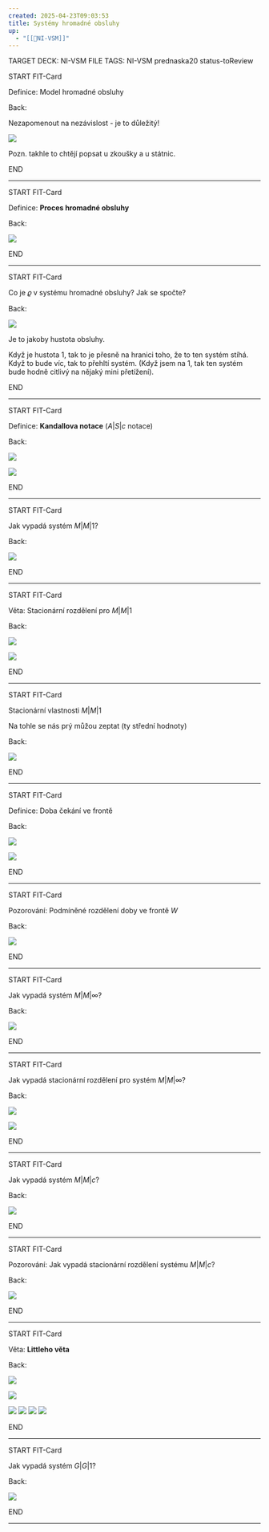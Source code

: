 ```yaml
---
created: 2025-04-23T09:03:53
title: Systémy hromadné obsluhy
up:
  - "[[📖NI-VSM]]"
---
```


TARGET DECK: NI-VSM
FILE TAGS: NI-VSM prednaska20 status-toReview


START
FIT-Card

Definice: Model hromadné obsluhy

Back:

Nezapomenout na nezávislost - je to důležitý!

![](../../Assets/Pasted%20image%2020250423090622.png)

Pozn. takhle to chtějí popsat u zkoušky a u státnic.
<!--ID: 1746599649092-->
END

---


START
FIT-Card

Definice: **Proces hromadné obsluhy**

Back:

![](../../Assets/Pasted%20image%2020250423090638.png)
<!--ID: 1746599649104-->
END

---


START
FIT-Card

Co je $\varrho$ v systému hromadné obsluhy? Jak se spočte?

Back:

![](../../Assets/Pasted%20image%2020250423100453.png)

Je to jakoby hustota obsluhy.

Když je hustota 1, tak to je přesně na hranici toho, že to ten systém stíhá. Když to bude víc, tak to přehltí systém. (Když jsem na 1, tak ten systém bude hodně citlivý na nějaký mini přetížení).
<!--ID: 1746599649114-->
END

---


START
FIT-Card

Definice: **Kandallova notace** ($A|S|c$ notace)

Back:

![](../../Assets/Pasted%20image%2020250423090710.png)

<!-- ExampleStart -->
![](../../Assets/Pasted%20image%2020250423090724.png)
<!-- ExampleEnd -->
<!--ID: 1746599649122-->
END

---


START
FIT-Card

Jak vypadá systém $M|M|1$?

Back:

![](../../Assets/Pasted%20image%2020250423090738.png)
<!--ID: 1746599649130-->
END

---


START
FIT-Card

Věta: Stacionární rozdělení pro $M|M|1$

Back:

![](../../Assets/Pasted%20image%2020250423090829.png)

<!-- DetailInfoStart -->
![](../../Assets/Pasted%20image%2020250423090836.png)
<!-- DetailInfoEnd -->
<!--ID: 1746599649138-->
END

---


START
FIT-Card

Stacionární vlastnosti $M|M|1$

Na tohle se nás prý můžou zeptat (ty střední hodnoty)

Back:

![](../../Assets/Pasted%20image%2020250423090859.png)
<!--ID: 1746599649145-->
END

---


START
FIT-Card

Definice: Doba čekání ve frontě

Back:

![](../../Assets/Pasted%20image%2020250423090921.png)

<!-- DetailInfoStart -->
![](../../Assets/Pasted%20image%2020250423090929.png)
<!-- DetailInfoEnd -->
<!--ID: 1746599649152-->
END

---


START
FIT-Card

Pozorování: Podmíněné rozdělení doby ve frontě $W$

Back:

![](../../Assets/Pasted%20image%2020250423090951.png)
<!--ID: 1746599649160-->
END

---


START
FIT-Card

Jak vypadá systém $M|M|\infty$?

Back:

![](../../Assets/Pasted%20image%2020250423091014.png)
<!--ID: 1746599649167-->
END

---


START
FIT-Card

Jak vypadá stacionární rozdělení pro systém $M|M|\infty$?

Back:

![](../../Assets/Pasted%20image%2020250423091059.png)

<!-- ExampleStart -->
![](../../Assets/Pasted%20image%2020250423091111.png)
<!-- ExampleEnd -->
<!--ID: 1746599649174-->
END

---


START
FIT-Card

Jak vypadá systém $M|M|c$?

Back:

![](../../Assets/Pasted%20image%2020250423091133.png)
<!--ID: 1746599649182-->
END

---


START
FIT-Card

Pozorování: Jak vypadá stacionární rozdělení systému $M|M|c$?

Back:

![](../../Assets/Pasted%20image%2020250423091207.png)
<!--ID: 1746599649190-->
END

---


START
FIT-Card

Věta: **Littleho věta**

Back:

![](../../Assets/Pasted%20image%2020250423091224.png)

<!-- ExampleStart -->
![](../../Assets/Pasted%20image%2020250423091239.png)
<!-- ExampleEnd -->

<!-- ProofStart -->
![](../../Assets/Pasted%20image%2020250423091258.png)
![](../../Assets/Pasted%20image%2020250423091305.png)
![](../../Assets/Pasted%20image%2020250423091316.png)
![](../../Assets/Pasted%20image%2020250423091325.png)
<!-- ProofEnd -->
<!--ID: 1746599649198-->
END

---


START
FIT-Card

Jak vypadá systém $G|G|1$?

Back:

![](../../Assets/Pasted%20image%2020250423091348.png)
<!--ID: 1746599649205-->
END

---
